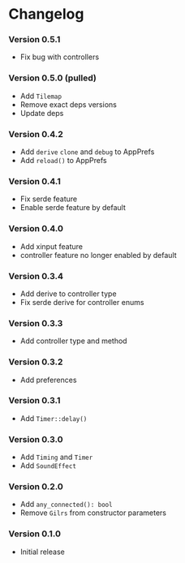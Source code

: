 # Changelog

### Version 0.5.1
- Fix bug with controllers

### Version 0.5.0 (pulled)
- Add `Tilemap`
- Remove exact deps versions
- Update deps

### Version 0.4.2
- Add `derive` `clone` and `debug` to AppPrefs
- Add `reload()` to AppPrefs

### Version 0.4.1
- Fix serde feature
- Enable serde feature by default

### Version 0.4.0
- Add xinput feature
- controller feature no longer enabled by default 

### Version 0.3.4
- Add derive to controller type
- Fix serde derive for controller enums

### Version 0.3.3
- Add controller type and method

### Version 0.3.2
- Add preferences

### Version 0.3.1
- Add `Timer::delay()`

### Version 0.3.0
- Add `Timing` and `Timer`
- Add `SoundEffect`

### Version 0.2.0
- Add `any_connected(): bool`
- Remove `Gilrs` from constructor parameters

### Version 0.1.0
- Initial release